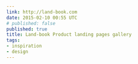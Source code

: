 ```yaml
---
link: http://land-book.com
date: 2015-02-10 00:55 UTC
# published: false
published: true
title: Land-book Product landing pages gallery
tags:
- inspiration
- design
---
```



